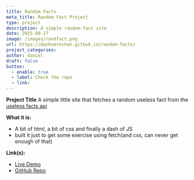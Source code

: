 ```yaml
---
title: Random Facts
meta_title: Random Fact Project
type: project
description: A simple random-fact site
date: 2025-09-17
image: /images/randfact.png
url: https://danhoernchen.github.io/random-facts/
project_categories:
author: daniel
draft: false
button:
  - enable: true
  - label: Check the repo
  - link:
---
```


**Project Title**
A simple little site that fetches a random useless fact from the [useless facts api](https://uselessfacts.jsph.pl)

**What it is:**

- A bit of html, a bit of css and finally a dash of JS
- built it just to get some exercise using fetch(and css, can never get enough of that)

**Link(s):**

- [Live Demo](https://danhoernchen.github.io/random-facts/)
- [GitHub Repo](https://github.com/danhoernchen/random-facts)
